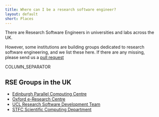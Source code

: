 ```yaml
---
title: Where can I be a research software engineer?
layout: default
short: Places
---
```


There are Research Software Engineers in universities and labs across the UK.

However, some institutions are building groups dedicated to research software engineering,
and we list these here. If there are any missing, please send us a [pull request](https://github.com/UKRSE/UKRSE.github.io) 

COLUMN_SEPARATOR

RSE Groups in the UK
-----------------------

* [Edinburgh Parallel Computing Centre](https://www.epcc.ed.ac.uk/)
* [Oxford e-Research Centre](http://www.oerc.ox.ac.uk/)
* [UCL Research Software Development Team](http://www.ucl.ac.uk/research-it-services/our-work/research-software-development)
* [STFC Scientific Computing Department](https://www.stfc.ac.uk/SCD/research/tech/Software+Engineering/44436.aspx)


